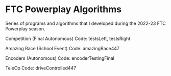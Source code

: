 # FTC Powerplay Algorithms
Series of programs and algorithms that I developed during the 2022-23 FTC Powerplay season.

Competition (Final Autonomous) Code: testsLeft, testsRight <br />


Amazing Race (School Event) Code: amazingRace447 <br />


Encoders (Autonomous) Code: encoderTestingFinal <br />


TeleOp Code: driveControlled447 <br />

